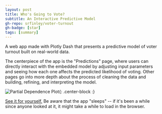 ```yaml
---
layout: post
title: Who's Going to Vote?
subtitle: An Interactive Predictive Model
gh-repo: srfinley/voter-turnout
gh-badge: [star]
tags: [summary]
---
```


A web app made with Plotly Dash that presents a predictive model of voter turnout built on real-world data.

The centerpiece of the app is the "Predictions" page, where users can directly interact with the embedded model by adjusting input parameters and seeing how each one affects the predicted likelihood of voting. Other pages go into more depth about the process of cleaning the data and building, refining, and interpreting the model.

![Partial Dependence Plot](https://srfinley.github.io/img/pdp3.png){: .center-block :}

[See it for yourself.](http://voter-turnout.herokuapp.com/) Be aware that the app "sleeps" -- if it's been a while since anyone looked at it, it might take a while to load in the browser.